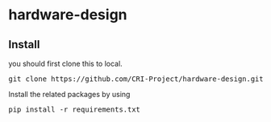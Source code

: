 # hardware-design

## Install
you should first clone this to local.
<pre>git clone https://github.com/CRI-Project/hardware-design.git</pre> 
Install the related packages by using 
<pre>pip install -r requirements.txt</pre>



